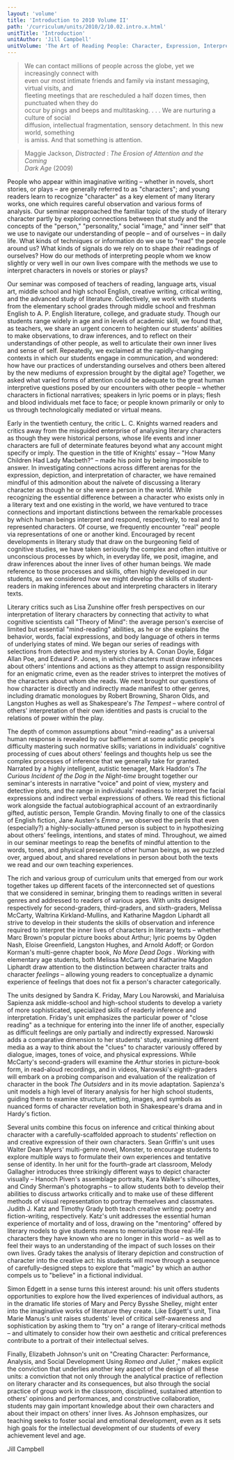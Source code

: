 ```yaml
---
layout: 'volume'
title: 'Introduction to 2010 Volume II'
path: '/curriculum/units/2010/2/10.02.intro.x.html'
unitTitle: 'Introduction'
unitAuthor: 'Jill Campbell'
unitVolume: 'The Art of Reading People: Character, Expression, Interpretation'
---
```


<body>

<blockquote>
  <dl>
   <dt>
    We can contact millions of people across the globe, yet we increasingly connect with
    <dt>
     even our most intimate friends and family via instant messaging, virtual visits, and
     <dt>
      fleeting meetings that are rescheduled a half dozen times, then punctuated when they do
      <dt>
       occur by pings and beeps and multitasking. . . .  We are nurturing a culture of social
       <dt>
        diffusion, intellectual fragmentation, sensory detachment.  In this new world, something
        <dt>
         is amiss.  And that something is attention.
        </dt>
       </dt>
      </dt>
     </dt>
    </dt>
   </dt>
  </dl>
 </blockquote>
<blockquote>
  <dl>
   <dt>
    Maggie Jackson,
    <i>
     Distracted
    </i>
    :
    <i>
     The Erosion of Attention and the Coming
    </i>
    <dt>
     <i>
      Dark Age
     </i>
     (2009)
    </dt>
   </dt>
  </dl>
 </blockquote>
 <p>
  People who appear within imaginative writing – whether in novels, short stories, or plays –  are generally referred to as "characters"; and young readers learn to recognize "character" as a key element of many literary works, one which requires careful observation and various forms of analysis.  Our seminar reapproached the familiar topic of the study of literary character partly by exploring connections between that study and the concepts of the "person," "personality," social "image," and "inner self" that we use to navigate our understanding of people – and of ourselves – in daily life.  What kinds of techniques or information do we use to "read" the people around us? What kinds of signals do we rely on to shape
  <i>
   their
  </i>
  readings of ourselves?  How do our methods of interpreting people whom we know slightly or very well in our own lives compare with the methods we use to interpret characters in novels or stories or plays?
 </p>
<p>
  Our seminar was composed of teachers of reading, language arts, visual art, middle school and high school English, creative writing, critical writing, and the advanced study of literature.  Collectively, we work with students from the elementary school grades through middle school and freshman English to A. P. English literature, college, and graduate study.  Though our students range widely in age and in levels of academic skill, we found that, as teachers, we share an urgent concern to heighten our students' abilities to make observations, to draw inferences, and to reflect on their understandings of other people, as well to articulate their own inner lives and sense of self.  Repeatedly, we exclaimed at the rapidly-changing contexts in which our students engage in communication, and wondered:  how have our practices of understanding ourselves and others been altered by the new mediums of expression brought by the digital age?  Together, we asked what varied forms of attention could be adequate to the great human interpretive questions posed by our encounters with other people – whether characters in fictional narratives; speakers in lyric poems or in plays; flesh and blood individuals met face to face; or people known primarily or only to us through technologically mediated or virtual means.
 </p>
<p>
  Early in the twentieth century, the critic L. C. Knights warned readers and critics away from the misguided enterprise of analysing literary characters as though they were historical persons, whose life events and inner characters are full of determinate features beyond what any account might specify or imply.  The question in the title of Knights' essay – "How Many Children Had Lady Macbeth?" – made his point by being impossible to answer.  In investigating connections across different arenas for the expression, depiction, and interpretation of character, we have remained mindful of this admonition about the naïvete of discussing a literary character as though he or she were a person in the world.  While recognizing the essential difference between a character who exists only in a literary text and one existing in the world, we have ventured to trace connections and important distinctions between the remarkable processes by which human beings interpret and respond, respectively, to real and to represented characters.  Of course, we frequently encounter "real" people via representations of one or another kind.  Encouraged by recent developments in literary study that draw on the burgeoning field of cognitive studies, we have taken seriously the complex and often intuitive or unconscious processes by which, in everyday life, we posit, imagine, and draw inferences about the inner lives of other human beings.  We made reference to those processes and skills, often highly developed in our students, as we considered how we might develop the skills of student-readers in making inferences about and interpreting characters in literary texts.
 </p>
<p>
  Literary critics such as Lisa Zunshine offer fresh perspectives on our interpretation of literary characters by connecting that activity to what cognitive scientists call "Theory of Mind":  the average person's exercise of limited but essential "mind-reading" abilities, as he or she explains the behavior, words, facial expressions, and body language of others in terms of underlying states of mind.  We began our series of readings with selections from detective and mystery stories by A. Conan Doyle, Edgar Allan Poe, and Edward P. Jones, in which characters must draw inferences about others' intentions and actions as they attempt to assign responsibility for an enigmatic crime, even as the reader strives to interpret the motives of the characters about whom she reads.  We next brought our questions of how character is directly and indirectly made manifest to other genres, including dramatic monologues by Robert Browning, Sharon Olds, and Langston Hughes as well as Shakespeare's
  <i>
   The Tempest
  </i>
  – where control of others' interpretation of their own identities and pasts is crucial to the relations of power within the play.
 </p>
<p>
  The depth of common assumptions about "mind-reading" as a universal human response is revealed by our bafflement at some autistic people's difficulty mastering such normative skills; variations in individuals' cognitive processing of cues about others' feelings and thoughts help us see the complex processes of inference that we generally take for granted.  Narrated by a highly intelligent, autistic teenager, Mark Haddon's
  <i>
   The Curious Incident of the Dog in the Night-time
  </i>
  brought together our seminar's interests in narrative "voice" and point of view, mystery and detective plots, and the range in individuals' readiness to interpret the facial expressions and indirect verbal expressions of others.  We read this fictional work alongside the factual autobiographical account of an extraordinarily gifted, autistic person, Temple Grandin.  Moving finally to one of the classics of English fiction, Jane Austen's
  <i>
   Emma
  </i>
  , we observed the perils that even (especially?) a highly-socially-attuned person is subject to in hypothesizing about others' feelings, intentions, and states of mind.  Throughout, we aimed in our seminar meetings to reap the benefits of mindful attention to the words, tones, and physical presence of other human beings, as we puzzled over, argued about, and shared revelations in person about both the texts we read and our own teaching experiences.
 </p>
<p>
  The rich and various group of curriculum units that emerged from our work together takes up different facets of the interconnected set of questions that we considered in seminar, bringing them to readings written in several genres and addressed to readers of various ages.  With units designed respectively for second-graders, third-graders, and sixth-graders, Melissa McCarty, Waltrina Kirkland-Mullins, and Katharine Magdon Liphardt all strive to develop in their students the skills of observation and inference required to interpret the inner lives of characters in literary texts – whether Marc Brown's popular picture books about Arthur; lyric poems by Ogden Nash, Eloise Greenfield, Langston Hughes, and Arnold Adoff; or Gordon Korman's multi-genre chapter book,
  <i>
   No More Dead Dogs
  </i>
  .  Working with elementary age students, both Melissa McCarty and Katharine Magdon Liphardt draw attention to the distinction between character traits and character
  <i>
   feelings
  </i>
  – allowing young readers to conceptualize a dynamic experience of feelings that does not fix a person's character categorically.
 </p>
<p>
  The units designed by Sandra K. Friday, Mary Lou Narowski, and Marialuisa Sapienza  ask middle-school and high-school students to develop a variety of more sophisticated, specialized skills of readerly inference and interpretation.  Friday's unit emphasizes the particular power of "close reading" as a technique for entering into the inner life of another, especially as difficult feelings are only partially and indirectly expressed.  Narowski adds a comparative dimension to her students' study, examining different media as a way to think about the "clues" to character variously offered by dialogue, images, tones of voice, and physical expressions.  While McCarty's second-graders will examine the
  <i>
   Arthur
  </i>
  stories in picture-book form, in read-aloud recordings, and in videos, Narowski's eighth-graders will embark on a probing comparison and evaluation of the realization of character in the book
  <i>
   The Outsiders
  </i>
  and in its movie adaptation.  Sapienza's unit models a high level of literary analysis for her high school students, guiding them to examine structure, setting, images, and symbols as nuanced forms of character revelation both in Shakespeare's drama and in Hardy's fiction.
 </p>
<p>
  Several units combine this focus on inference and critical thinking about character with a carefully-scaffolded approach to students' reflection on and creative expression of their own characters.  Sean Griffin's unit uses Walter Dean Myers' multi-genre novel, Monster, to encourage students to explore multiple ways to formulate their own experiences and tentative sense of identity.  In her unit for the fourth-grade art classroom, Melody Gallagher introduces three strikingly different ways to depict character visually – Hanoch Piven's assemblage portraits, Kara Walker's silhouettes, and Cindy Sherman's photographs – to allow students both to develop their abilities to discuss artworks critically and to make use of these different methods of visual representation to portray themselves and classmates.  Judith J. Katz and Timothy Grady both teach creative writing:  poetry and fiction-writing, respectively.  Katz's unit addresses the essential human experience of mortality and of loss, drawing on the "mentoring" offered by literary models to give students means to memorialize those real-life characters they have known who are no longer in this world – as well as to feel their ways to an understanding of the impact of such losses on their own lives.  Grady takes the analysis of literary depiction and construction of character into the creative act:  his students will move through a sequence of carefully-designed steps to explore that "magic" by which an author compels us to "believe" in a fictional individual.
 </p>
<p>
  Simon Edgett in a sense turns this interest around:  his unit offers students opportunities to explore how the lived experiences of individual authors, as in the dramatic life stories of Mary and Percy Bysshe Shelley, might enter into the imaginative works of literature they create.  Like Edgett's unit, Tina Marie Manus's unit raises students' level of critical self-awareness and sophistication by asking them to "try on" a range of literary-critical methods – and ultimately to consider how their own aesthetic and critical preferences contribute to a portrait of their intellectual selves.
 </p>
<p>
  Finally, Elizabeth Johnson's unit on "Creating Character: Performance, Analysis, and Social Development Using
  <i>
   Romeo and Juliet
  </i>
  ," makes explicit the conviction that underlies another key aspect of the design of all these units:  a conviction that not only through the analytical practice of reflection on literary character and its consequences, but also through the social practice of group work in the classroom, disciplined, sustained attention to others' opinions and performances, and constructive collaboration, students may gain important knowledge about their own characters and about their impact on others' inner lives.  As Johnson emphasizes, our teaching seeks to foster social and emotional development, even as it sets high goals for the intellectual development of our students of every achievement level and age.
 </p>
<p>
  Jill Campbell
 </p>

</body>
